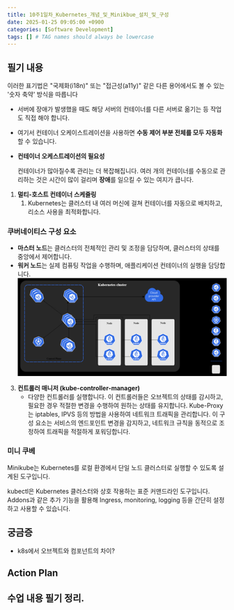 ```yaml
---
title: 10주1일차_Kubernetes_개념_및_Minikbue_설치_및_구성
date: 2025-01-25 09:05:00 +0900
categories: [Software Development]
tags: [] # TAG names should always be lowercase
---
```


## 필기 내용
이러한 표기법은 "국제화(i18n)" 또는 "접근성(a11y)" 같은 다른 용어에서도 볼 수 있는 '숫자 축약' 방식을 따릅니다
- 서버에 장애가 발생했을 때도 해당 서버의 컨테이너를 다른 서버로 옮기는 등 작업도 직접 해야 합니다.
- 여기서 컨테이너 오케이스트레이션을 사용하면 **수동 제어 부분 전체를 모두 자동화**할 수 있습니다.
- **컨테이너 오케스트레이션의 필요성**

    컨테이너가 많아질수록 관리는 더 복잡해집니다. 여러 개의 컨테이너를 수동으로 관리하는 것은 시간이 많이 걸리며 **장애**를 일으킬 수 있는 여지가 큽니다.
1. **멀티-호스트 컨테이너 스케줄링**
    1. Kubernetes는 클러스터 내 여러 머신에 걸쳐 컨테이너를 자동으로 배치하고, 리소스 사용을 최적화합니다.
### 쿠버네이티스 구성 요소
- **마스터 노드**는 클러스터의 전체적인 관리 및 조정을 담당하며, 클러스터의 상태를 중앙에서 제어합니다.
- **워커 노드**는 실제 컴퓨팅 작업을 수행하며, 애플리케이션 컨테이너의 실행을 담당합니다.
![](assets/img/posts/2025-02-24-18-23-20.png)
3. **컨트롤러 매니저 (kube-controller-manager)**
    - 다양한 컨트롤러를 실행합니다. 이 컨트롤러들은 오브젝트의 상태를 감시하고, 필요한 경우 적절한 변경을 수행하여 원하는 상태를 유지합니다.
Kube-Proxy는 iptables, IPVS 등의 방법을 사용하여 네트워크 트래픽을 관리합니다. 이 구성 요소는 서비스의 엔드포인트 변경을 감지하고, 네트워크 규칙을 동적으로 조정하여 트래픽을 적절하게 포워딩합니다.
### 미니 쿠베
Minikube는 Kubernetes를 로컬 환경에서 단일 노드 클러스터로 실행할 수 있도록 설계된 도구입니다.

kubectl은 Kubernetes 클러스터와 상호 작용하는 표준 커맨드라인 도구입니다.
Addons과 같은 추가 기능을 활용해 Ingress, monitoring, logging 등을 간단히 설정하고 사용할 수 있습니다.

## 궁금증
* k8s에서 오브젝트와 컴포넌트의 차이?


## Action Plan

## 수업 내용 필기 정리.

